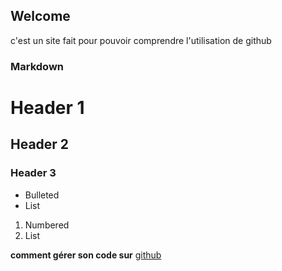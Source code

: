 ## Welcome

c'est un site fait pour pouvoir comprendre l'utilisation de github

### Markdown


# Header 1
## Header 2
### Header 3

- Bulleted
- List

1. Numbered
2. List

**comment gérer son code sur** [github](https://github.com)

